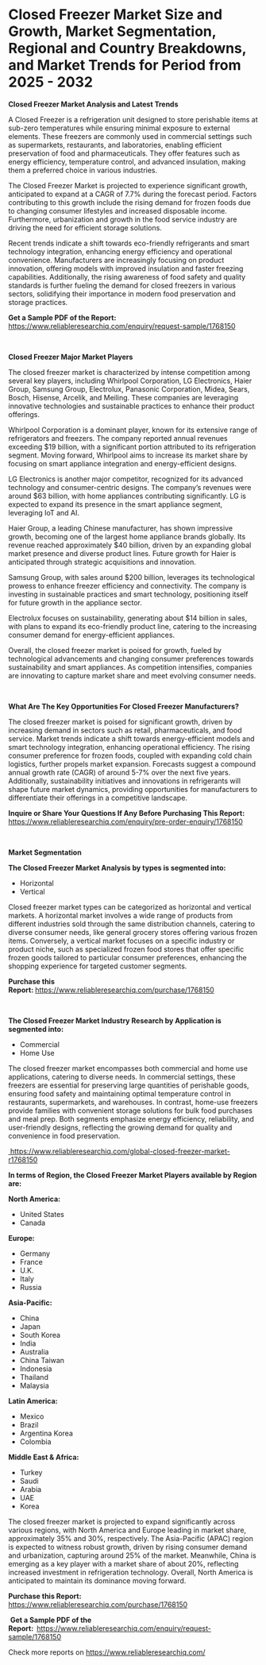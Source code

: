 <p><h1>Closed Freezer Market Size and Growth, Market Segmentation, Regional and Country Breakdowns, and Market Trends for Period from 2025 -  2032</h1></p><p><strong>Closed Freezer Market Analysis and Latest Trends</strong></p>
<p><p>A Closed Freezer is a refrigeration unit designed to store perishable items at sub-zero temperatures while ensuring minimal exposure to external elements. These freezers are commonly used in commercial settings such as supermarkets, restaurants, and laboratories, enabling efficient preservation of food and pharmaceuticals. They offer features such as energy efficiency, temperature control, and advanced insulation, making them a preferred choice in various industries.</p><p>The Closed Freezer Market is projected to experience significant growth, anticipated to expand at a CAGR of 7.7% during the forecast period. Factors contributing to this growth include the rising demand for frozen foods due to changing consumer lifestyles and increased disposable income. Furthermore, urbanization and growth in the food service industry are driving the need for efficient storage solutions.</p><p>Recent trends indicate a shift towards eco-friendly refrigerants and smart technology integration, enhancing energy efficiency and operational convenience. Manufacturers are increasingly focusing on product innovation, offering models with improved insulation and faster freezing capabilities. Additionally, the rising awareness of food safety and quality standards is further fueling the demand for closed freezers in various sectors, solidifying their importance in modern food preservation and storage practices.</p></p>
<p><strong>Get a Sample PDF of the Report:&nbsp;</strong> <a href="https://www.reliableresearchiq.com/enquiry/request-sample/1768150?utm_campaign=1743&utm_medium=2&utm_source=Github&utm_content=ia&utm_term=09022025&utm_id=closed-freezer">https://www.reliableresearchiq.com/enquiry/request-sample/1768150</a></p>
<p>&nbsp;</p>
<p><strong>Closed Freezer Major Market Players</strong></p>
<p><p>The closed freezer market is characterized by intense competition among several key players, including Whirlpool Corporation, LG Electronics, Haier Group, Samsung Group, Electrolux, Panasonic Corporation, Midea, Sears, Bosch, Hisense, Arcelik, and Meiling. These companies are leveraging innovative technologies and sustainable practices to enhance their product offerings.</p><p>Whirlpool Corporation is a dominant player, known for its extensive range of refrigerators and freezers. The company reported annual revenues exceeding $19 billion, with a significant portion attributed to its refrigeration segment. Moving forward, Whirlpool aims to increase its market share by focusing on smart appliance integration and energy-efficient designs.</p><p>LG Electronics is another major competitor, recognized for its advanced technology and consumer-centric designs. The company’s revenues were around $63 billion, with home appliances contributing significantly. LG is expected to expand its presence in the smart appliance segment, leveraging IoT and AI.</p><p>Haier Group, a leading Chinese manufacturer, has shown impressive growth, becoming one of the largest home appliance brands globally. Its revenue reached approximately $40 billion, driven by an expanding global market presence and diverse product lines. Future growth for Haier is anticipated through strategic acquisitions and innovation.</p><p>Samsung Group, with sales around $200 billion, leverages its technological prowess to enhance freezer efficiency and connectivity. The company is investing in sustainable practices and smart technology, positioning itself for future growth in the appliance sector.</p><p>Electrolux focuses on sustainability, generating about $14 billion in sales, with plans to expand its eco-friendly product line, catering to the increasing consumer demand for energy-efficient appliances.</p><p>Overall, the closed freezer market is poised for growth, fueled by technological advancements and changing consumer preferences towards sustainability and smart appliances. As competition intensifies, companies are innovating to capture market share and meet evolving consumer needs.</p></p>
<p>&nbsp;</p>
<p><strong>What Are The Key Opportunities For Closed Freezer Manufacturers?</strong></p>
<p><p>The closed freezer market is poised for significant growth, driven by increasing demand in sectors such as retail, pharmaceuticals, and food service. Market trends indicate a shift towards energy-efficient models and smart technology integration, enhancing operational efficiency. The rising consumer preference for frozen foods, coupled with expanding cold chain logistics, further propels market expansion. Forecasts suggest a compound annual growth rate (CAGR) of around 5-7% over the next five years. Additionally, sustainability initiatives and innovations in refrigerants will shape future market dynamics, providing opportunities for manufacturers to differentiate their offerings in a competitive landscape.</p></p>
<p><strong>Inquire or Share Your Questions If Any Before Purchasing This Report:</strong> <a href="https://www.reliableresearchiq.com/enquiry/pre-order-enquiry/1768150?utm_campaign=1743&utm_medium=2&utm_source=Github&utm_content=ia&utm_term=09022025&utm_id=closed-freezer">https://www.reliableresearchiq.com/enquiry/pre-order-enquiry/1768150</a></p>
<p>&nbsp;</p>
<p><strong>Market Segmentation</strong></p>
<p><strong>The Closed Freezer Market Analysis by types is segmented into:</strong></p>
<p><ul><li>Horizontal</li><li>Vertical</li></ul></p>
<p><p>Closed freezer market types can be categorized as horizontal and vertical markets. A horizontal market involves a wide range of products from different industries sold through the same distribution channels, catering to diverse consumer needs, like general grocery stores offering various frozen items. Conversely, a vertical market focuses on a specific industry or product niche, such as specialized frozen food stores that offer specific frozen goods tailored to particular consumer preferences, enhancing the shopping experience for targeted customer segments.</p></p>
<p><strong>Purchase this Report:&nbsp;</strong><a href="https://www.reliableresearchiq.com/purchase/1768150?utm_campaign=1743&utm_medium=2&utm_source=Github&utm_content=ia&utm_term=09022025&utm_id=closed-freezer">https://www.reliableresearchiq.com/purchase/1768150</a></p>
<p>&nbsp;</p>
<p><strong>The Closed Freezer Market Industry Research by Application is segmented into:</strong></p>
<p><ul><li>Commercial</li><li>Home Use</li></ul></p>
<p><p>The closed freezer market encompasses both commercial and home use applications, catering to diverse needs. In commercial settings, these freezers are essential for preserving large quantities of perishable goods, ensuring food safety and maintaining optimal temperature control in restaurants, supermarkets, and warehouses. In contrast, home-use freezers provide families with convenient storage solutions for bulk food purchases and meal prep. Both segments emphasize energy efficiency, reliability, and user-friendly designs, reflecting the growing demand for quality and convenience in food preservation.</p></p>
<p><a href="https://www.reliableresearchiq.com/global-closed-freezer-market-r1768150?utm_campaign=1743&utm_medium=2&utm_source=Github&utm_content=ia&utm_term=09022025&utm_id=closed-freezer">&nbsp;https://www.reliableresearchiq.com/global-closed-freezer-market-r1768150</a></p>
<p><strong>In terms of Region, the Closed Freezer Market Players available by Region are:</strong></p>
<p>
    <p> <strong> North America: </strong>
        <ul>
            <li>United States</li>
            <li>Canada</li>
        </ul>
        </p> 
    <p> <strong> Europe: </strong>
        <ul>
            <li>Germany</li>
            <li>France</li>
            <li>U.K.</li>
            <li>Italy</li>
            <li>Russia</li>
        </ul>
        </p> 
    <p> <strong> Asia-Pacific: </strong>
        <ul>
            <li>China</li>
            <li>Japan</li>
            <li>South Korea</li>
            <li>India</li>
            <li>Australia</li>
            <li>China Taiwan</li>
            <li>Indonesia</li>
            <li>Thailand</li>
            <li>Malaysia</li>
        </ul>
        </p> 
    <p> <strong> Latin America: </strong>
        <ul>
            <li>Mexico</li>
            <li>Brazil</li>
            <li>Argentina Korea</li>
            <li>Colombia</li>
        </ul>
        </p> 
    <p> <strong> Middle East & Africa: </strong>
        <ul>
            <li>Turkey</li>
            <li>Saudi</li>
            <li>Arabia</li>
            <li>UAE</li>
            <li>Korea</li>
        </ul>
    </p>
    </p>
<p><p>The closed freezer market is projected to expand significantly across various regions, with North America and Europe leading in market share, approximately 35% and 30%, respectively. The Asia-Pacific (APAC) region is expected to witness robust growth, driven by rising consumer demand and urbanization, capturing around 25% of the market. Meanwhile, China is emerging as a key player with a market share of about 20%, reflecting increased investment in refrigeration technology. Overall, North America is anticipated to maintain its dominance moving forward.</p></p>
<p><strong>Purchase this Report: </strong><a href="https://www.reliableresearchiq.com/purchase/1768150?utm_campaign=1743&utm_medium=2&utm_source=Github&utm_content=ia&utm_term=09022025&utm_id=closed-freezer">https://www.reliableresearchiq.com/purchase/1768150</a></p>
<p>&nbsp;<strong>Get a Sample PDF of the Report:&nbsp;&nbsp;</strong><a href="https://www.reliableresearchiq.com/enquiry/request-sample/1768150?utm_campaign=1743&utm_medium=2&utm_source=Github&utm_content=ia&utm_term=09022025&utm_id=closed-freezer">https://www.reliableresearchiq.com/enquiry/request-sample/1768150</a></p>
<p><strong></strong></p>
<p>Check more reports on <a href="https://www.reliableresearchiq.com/?utm_campaign=1743&utm_medium=2&utm_source=Github&utm_content=ia&utm_term=09022025&utm_id=closed-freezer">https://www.reliableresearchiq.com/</a></p>